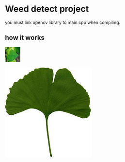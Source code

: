 # Weed detect project
you must link opencv library to main.cpp when compiling.

## how it works


<img src="/leaf_image/leaf3.jpg" style="width: 50px; height: 50px;">


![Alt text](/leaf_image/leaf7.jpg)
